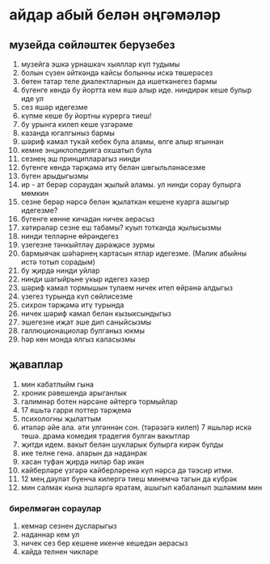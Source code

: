 # айдар абый белән әңгәмәләр
## музейда сөйләштек берүзебез
1. музейга эшкә урнашкач хыяллар күп тудымы
2. болын сүзен әйткәндә кайсы болынны искә төшерәсез
3. бөтен татар теле диалектларнын да ишеткәнегез бармы
4. бүгенге көндә бу йортта кем яшә алыр иде. ниндирәк кеше булыр иде ул
5. сез яшәр идегезме
6. күпме кеше бу йортны күрергә тиеш!
7. бу урынга килеп кеше үзгәрәме
8. казанда югалгыныз бармы
9. шәриф камал тукай кебек була аламы, өлге алыр ягыннан
10. кемне энциклопедияга охшатып була
11. сезнең эш принципларагыз нинди
12. бүгенге көндә тәрҗәмә итү белән шөгыльләнәсезме
13. бүген арыдыгызмы
14. ир - ат берәр сораудан җылый аламы. ул нинди сорау булырга мөмкин 
15. сезне берәр нәрсә белән җылаткан кешене куарга ашыгыр идегезме?
16. бүгенге көнне кичәдән ничек аерасыз
17. хәтирәләр сезне еш табамы? куып тотканда җылысызмы
18. нинди телләрне өйрәндегез
19. үзегезне тәнкыйтләү дәрәҗәсе зурмы
20. бармыячак шәһәрнең картасын ятлар идегезме. (Мәлик абыйны истә тотып сорадым)
21. бу җирдә нинди уйлар
22. нинди шагыйрьне укыр идегез хәзер
23. шәриф камал тормышын тулаем ничек итеп өйрәнә алдыгыз
24. үзегез турында күп сөйлисезме
25. сихрон тәрҗәмә итү турында
26. ничек шәриф камал белән кызыксындыгыз
27. эшегезне иҗат эше дип саныйсызмы
28. галлюционациолар булганыз юкмы
29. һәр көн монда ялгыз каласызмы

## җаваплар
1. мин кабатлыйм гына
2. хроник рәвешендә арыганлык
3. галимнәр ботен нәрсәне әйтергә тормыйлар
4. 17 яшьтә гарри поттер тәрҗемә
5. психологны җылаттым
6. итәләр әйе ала. әти улгәннән сон. (тәрәзәгә килеп) 7 яшьләр искә төшә. драма комедия традегия булган вакытлар
7. җитди идем. вакыт белән шукларык булырга кирәк булды
8. ике телне генә. аларын да наданрак
9. хасан туфан җирдә ниләр бар икән
10. кайберләре үзгәрә кайберләренә күп нәрсә дә тәэсир итми.
11. 12 мең дәуләт буенча килергә тиеш минемчә тагын да күбрәк
12. мин салмак кына эшләргә яратам, ашыгып кабаланып эшләмим мин

### бирелмәгән сораулар
1. кемнәр сезнен дусларыгыз
2. наданнар кем ул
3. ничек сез бер кешене икенче кешедән аерасыз
4. кайда телнен чикләре